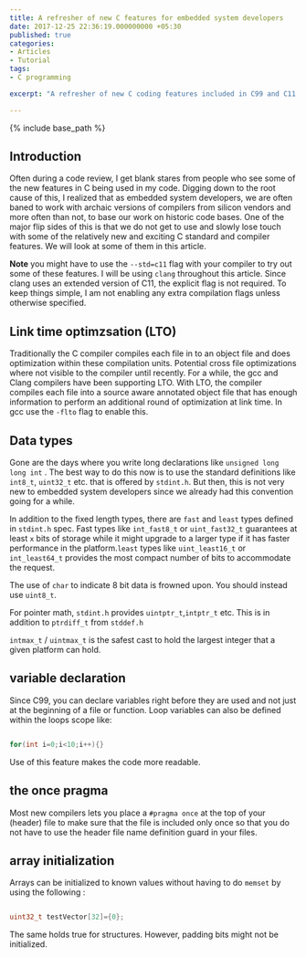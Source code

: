 ```yaml
---
title: A refresher of new C features for embedded system developers 
date: 2017-12-25 22:36:19.000000000 +05:30
published: true
categories:
- Articles
- Tutorial
tags:
- C programming

excerpt: "A refresher of new C coding features included in C99 and C11 for embedded system developers. (Inspired by blank stares during code reviews)"

---
```

<style>
div {
  text-align: justify;
  text-justify: inter-word;
}
</style>


{% include base_path %}

## Introduction

Often during a code review, I get blank stares from people who see some of the new features in C being used in my code. Digging down to the root cause of this, I realized that as embedded system developers, we are often baned to work with archaic versions of compilers from silicon vendors and more often than not, to base our work on historic code bases. One of the major flip sides of this is that we do not get to use and slowly lose touch with some of the relatively new and exciting C standard and compiler features. We will look at some of them in this article. 

**Note** you might have to use the `--std=c11` flag with your compiler to try out some of these features. I will be using `clang` throughout this article. Since clang uses an extended version of C11, the explicit flag is not required. To keep things simple, I am not enabling any extra compilation flags unless otherwise specified. 

## Link time optimzsation (LTO)

Traditionally the C compiler compiles each file in to an object file and does optimization within these compilation units. Potential cross file optimizations where not visible to the compiler until recently. For a while, the gcc and Clang compilers have been supporting LTO. With LTO, the compiler compiles each file into a source aware annotated object file that has enough information to perform an additional round of optimization at link time. In gcc use the `-flto` flag to enable this. 

## Data types

Gone are the days where you write long declarations like `unsigned long long int` . The best way to do this now is to use the standard definitions like `int8_t`, `uint32_t` etc. that is offered by `stdint.h`. But then, this is not very new to embedded system developers since we already had this convention going for a while. 

In addition to the fixed length types, there are `fast` and `least` types defined in `stdint.h` spec. Fast types like `int_fast8_t` or `uint_fast32_t` guarantees at least `x` bits of storage while it might upgrade to a larger type if it has faster performance in the platform.`least` types like `uint_least16_t` or `int_least64_t` provides the most compact number of bits to accommodate the request. 

The use of `char` to indicate 8 bit data is frowned upon. You should instead use `uint8_t`.

For pointer math, `stdint.h` provides `uintptr_t`,`intptr_t` etc. This is in addition to `ptrdiff_t` from `stddef.h`

`intmax_t` / `uintmax_t` is the safest cast to hold the largest integer that a given platform can hold.

## variable declaration

Since C99, you can declare variables right before they are used and not just at the beginning of a file or function. Loop variables can also be defined within the loops scope like:

```c

for(int i=0;i<10;i++){}

```

Use of this feature makes the code more readable. 

## the once pragma

Most new compilers lets you place a `#pragma once` at the top of your (header) file to make sure that the file is included only once so that you do not have to use the header file name definition guard in your files.

## array initialization

Arrays can be initialized to known values without having to do `memset` by using the following :

```c

uint32_t testVector[32]={0};

```

The same holds true for structures. However, padding bits might not be initialized.  
